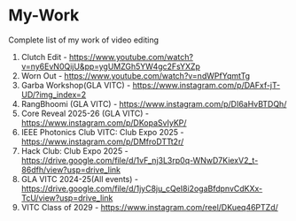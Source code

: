 # My-Work
Complete list of my work of video editing

1. Clutch Edit - https://www.youtube.com/watch?v=ny6EvN0QijU&pp=ygUMZGh5YW4gc2FsYXZp
2. Worn Out - https://www.youtube.com/watch?v=ndWPfYqmtTg
3. Garba Workshop(GLA VITC) - https://www.instagram.com/p/DAFxf-jT-UD/?img_index=2
4. RangBhoomi (GLA VITC) - https://www.instagram.com/p/DI6aHvBTDQh/
5. Core Reveal 2025-26 (GLA VITC) - https://www.instagram.com/p/DKopaSvIyKP/
6. IEEE Photonics Club VITC: Club Expo 2025 - https://www.instagram.com/p/DMfroDTTt2r/
7. Hack Club: Club Expo 2025 - https://drive.google.com/file/d/1vF_nj3L3rp0q-WNwD7KiexV2_t-86dfh/view?usp=drive_link
8. GLA VITC 2024-25(All events) - https://drive.google.com/file/d/1jyC8ju_cQeI8i2ogaBfdpnvCdKXx-TcU/view?usp=drive_link
9. VITC Class of 2029 - https://www.instagram.com/reel/DKueq46PTZd/
